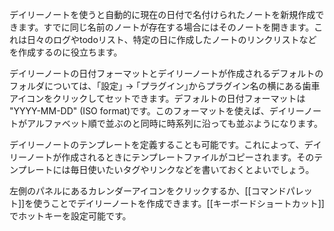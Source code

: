 デイリーノートを使うと自動的に現在の日付で名付けられたノートを新規作成できます。すでに同じ名前のノートが存在する場合にはそのノートを開きます。これは日々のログやtodoリスト、特定の日に作成したノートのリンクリストなどを作成するのに役立ちます。

デイリーノートの日付フォーマットとデイリーノートが作成されるデフォルトのフォルダについては、｢設定｣ → ｢プラグイン｣からプラグイン名の横にある歯車アイコンをクリックしてセットできます。デフォルトの日付フォーマットは "YYYY-MM-DD" (ISO format)です。このフォーマットを使えば、デイリーノートがアルファベット順で並ぶのと同時に時系列に沿っても並ぶようになります。

デイリーノートのテンプレートを定義することも可能です。これによって、デイリーノートが作成されるときにテンプレートファイルがコピーされます。そのテンプレートには毎日使いたいタグやリンクなどを書いておくとよいでしょう。

左側のパネルにあるカレンダーアイコンをクリックするか、[[コマンドパレット]]を使うことでデイリーノートを作成できます。[[キーボードショートカット]]でホットキーを設定可能です。